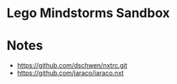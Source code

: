 # Lego Mindstorms Sandbox 

# Notes

 - https://github.com/dschwen/nxtrc.git
 - https://github.com/jaraco/jaraco.nxt
